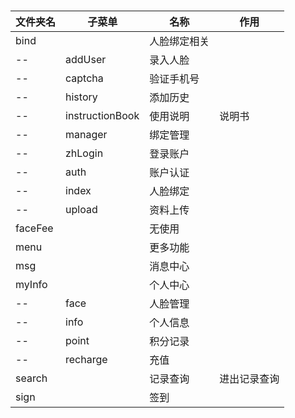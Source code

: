 ###

文件夹名|子菜单|名称|作用
--|--|--|--
bind||人脸绑定相关
--|addUser|录入人脸
--|captcha|验证手机号
--|history|添加历史
--|instructionBook|使用说明|说明书
--|manager|绑定管理
--|zhLogin|登录账户
--|auth|账户认证
--|index|人脸绑定
--|upload|资料上传
faceFee||无使用
menu||更多功能
msg||消息中心
myInfo||个人中心
--|face|人脸管理
--|info|个人信息
--|point|积分记录
--|recharge|充值
search||记录查询|进出记录查询
sign||签到
